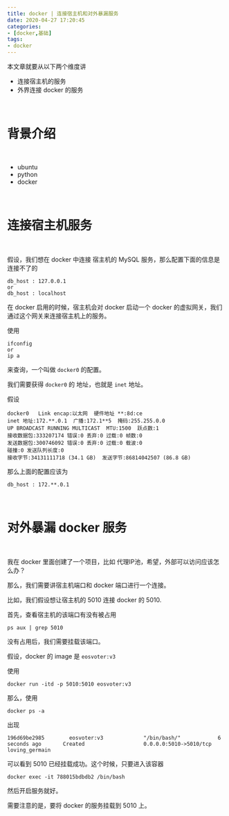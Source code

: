 ```yaml
---
title: docker | 连接宿主机和对外暴漏服务
date: 2020-04-27 17:20:45
categories:
- [docker,基础]
tags:
- docker
---
```

本文章就要从以下两个维度讲

- 连接宿主机的服务
- 外界连接 docker 的服务

<!-- more -->

<br/>

# 背景介绍

<br/>

- ubuntu
- python
- docker

<br/>

# 连接宿主机服务

<br/>

假设，我们想在 docker 中连接 宿主机的 MySQL 服务，那么配置下面的信息是连接不了的

	db_host : 127.0.0.1
	or
	db_host : localhost

在 docker 启用的时候，宿主机会对 docker 启动一个 docker 的虚拟网关，我们通过这个网关来连接宿主机上的服务。

使用

	ifconfig
	or
	ip a

来查询，一个叫做 `docker0` 的配置。

我们需要获得 `docker0` 的 地址，也就是 `inet` 地址。

假设

	docker0   Link encap:以太网  硬件地址 **:8d:ce  
	inet 地址:172.**.0.1  广播:172.1**5  掩码:255.255.0.0
	UP BROADCAST RUNNING MULTICAST  MTU:1500  跃点数:1
	接收数据包:333207174 错误:0 丢弃:0 过载:0 帧数:0
	发送数据包:300746092 错误:0 丢弃:0 过载:0 载波:0
	碰撞:0 发送队列长度:0 
	接收字节:34131111718 (34.1 GB)  发送字节:86814042507 (86.8 GB)

那么上面的配置应该为

	db_host : 172.**.0.1

<br/>

# 对外暴漏 docker 服务

<br/>

我在 docker 里面创建了一个项目，比如 代理IP池，希望，外部可以访问应该怎么办？

那么，我们需要讲宿主机端口和 docker 端口进行一个连接。

比如，我们假设想让宿主机的 5010 连接 docker 的 5010.

首先，查看宿主机的该端口有没有被占用

	ps aux | grep 5010

没有占用后，我们需要挂载该端口。

假设，docker 的 image 是 `eosvoter:v3`

使用

	docker run -itd -p 5010:5010 eosvoter:v3

那么，使用

	docker ps -a

出现

	196d69be2985        eosvoter:v3             "/bin/bash/"            6 seconds ago       Created                   0.0.0.0:5010->5010/tcp   loving_germain

可以看到 5010 已经挂载成功。这个时候，只要进入该容器

	docker exec -it 788015bdbdb2 /bin/bash

然后开启服务就好。

需要注意的是，要将 docker 的服务挂载到 5010 上。


